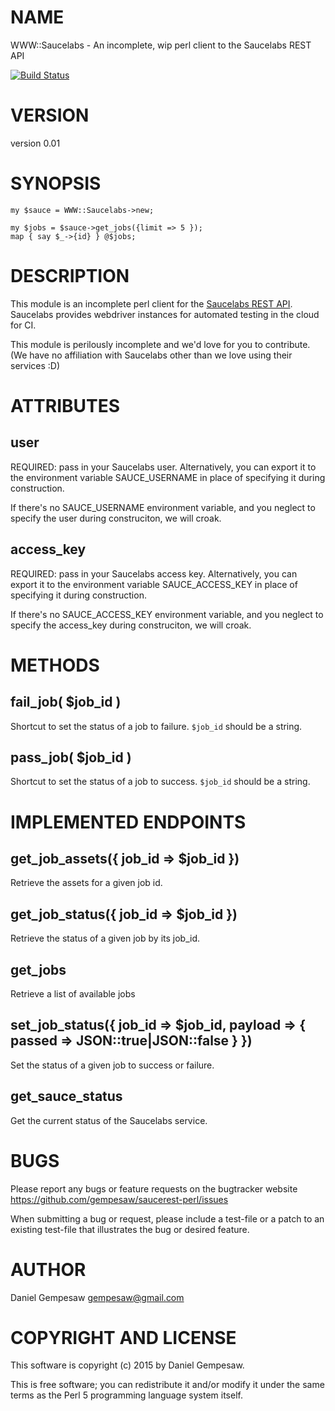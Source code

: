 # NAME

WWW::Saucelabs - An incomplete, wip perl client to the Saucelabs REST API

[![Build Status](https://travis-ci.org/gempesaw/saucerest-perl.svg?branch=master)](https://travis-ci.org/gempesaw/saucerest-perl)

# VERSION

version 0.01

# SYNOPSIS

    my $sauce = WWW::Saucelabs->new;

    my $jobs = $sauce->get_jobs({limit => 5 });
    map { say $_->{id} } @$jobs;

# DESCRIPTION

This module is an incomplete perl client for the [Saucelabs REST
API](https://docs.saucelabs.com/reference/rest-api/). Saucelabs
provides webdriver instances for automated testing in the cloud for
CI.

This module is perilously incomplete and we'd love for you to
contribute. (We have no affiliation with Saucelabs other than we love
using their services :D)

# ATTRIBUTES

## user

REQUIRED: pass in your Saucelabs user. Alternatively, you can
export it to the environment variable SAUCE\_USERNAME in place of
specifying it during construction.

If there's no SAUCE\_USERNAME environment variable, and you neglect to
specify the user during construciton, we will croak.

## access\_key

REQUIRED: pass in your Saucelabs access key. Alternatively, you can
export it to the environment variable SAUCE\_ACCESS\_KEY in place of
specifying it during construction.

If there's no SAUCE\_ACCESS\_KEY environment variable, and you neglect to
specify the access\_key during construciton, we will croak.

# METHODS

## fail\_job( $job\_id )

Shortcut to set the status of a job to failure. `$job_id` should be a
string.

## pass\_job( $job\_id )

Shortcut to set the status of a job to success. `$job_id` should be a
string.

# IMPLEMENTED ENDPOINTS

## get\_job\_assets({ job\_id => $job\_id })

Retrieve the assets for a given job id.

## get\_job\_status({ job\_id => $job\_id })

Retrieve the status of a given job by its job\_id.

## get\_jobs

Retrieve a list of available jobs

## set\_job\_status({ job\_id => $job\_id, payload => { passed => JSON::true|JSON::false } })

Set the status of a given job to success or failure.

## get\_sauce\_status

Get the current status of the Saucelabs service.

# BUGS

Please report any bugs or feature requests on the bugtracker website
https://github.com/gempesaw/saucerest-perl/issues

When submitting a bug or request, please include a test-file or a
patch to an existing test-file that illustrates the bug or desired
feature.

# AUTHOR

Daniel Gempesaw <gempesaw@gmail.com>

# COPYRIGHT AND LICENSE

This software is copyright (c) 2015 by Daniel Gempesaw.

This is free software; you can redistribute it and/or modify it under
the same terms as the Perl 5 programming language system itself.
